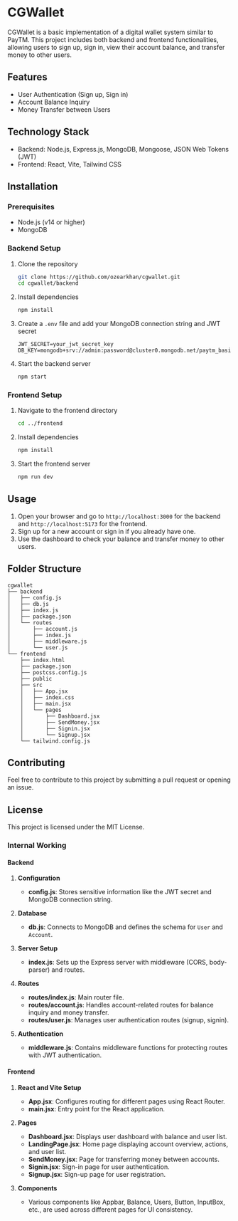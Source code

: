 
# CGWallet

CGWallet is a basic implementation of a digital wallet system similar to PayTM. This project includes both backend and frontend functionalities, allowing users to sign up, sign in, view their account balance, and transfer money to other users.

## Features

- User Authentication (Sign up, Sign in)
- Account Balance Inquiry
- Money Transfer between Users

## Technology Stack

- Backend: Node.js, Express.js, MongoDB, Mongoose, JSON Web Tokens (JWT)
- Frontend: React, Vite, Tailwind CSS

## Installation

### Prerequisites

- Node.js (v14 or higher)
- MongoDB

### Backend Setup

1. Clone the repository
   ```bash
   git clone https://github.com/ozearkhan/cgwallet.git
   cd cgwallet/backend
   ```

2. Install dependencies
   ```bash
   npm install
   ```

3. Create a `.env` file and add your MongoDB connection string and JWT secret
   ```env
   JWT_SECRET=your_jwt_secret_key
   DB_KEY=mongodb+srv://admin:password@cluster0.mongodb.net/paytm_basic
   ```

4. Start the backend server
   ```bash
   npm start
   ```

### Frontend Setup

1. Navigate to the frontend directory
   ```bash
   cd ../frontend
   ```

2. Install dependencies
   ```bash
   npm install
   ```

3. Start the frontend server
   ```bash
   npm run dev
   ```

## Usage

1. Open your browser and go to `http://localhost:3000` for the backend and `http://localhost:5173` for the frontend.
2. Sign up for a new account or sign in if you already have one.
3. Use the dashboard to check your balance and transfer money to other users.

## Folder Structure

```
cgwallet
├── backend
│   ├── config.js
│   ├── db.js
│   ├── index.js
│   ├── package.json
│   └── routes
│       ├── account.js
│       ├── index.js
│       ├── middleware.js
│       └── user.js
└── frontend
    ├── index.html
    ├── package.json
    ├── postcss.config.js
    ├── public
    ├── src
    │   ├── App.jsx
    │   ├── index.css
    │   ├── main.jsx
    │   └── pages
    │       ├── Dashboard.jsx
    │       ├── SendMoney.jsx
    │       ├── Signin.jsx
    │       └── Signup.jsx
    └── tailwind.config.js
```

## Contributing

Feel free to contribute to this project by submitting a pull request or opening an issue.

## License

This project is licensed under the MIT License.


### Internal Working

#### Backend

1. **Configuration**
   - **config.js**: Stores sensitive information like the JWT secret and MongoDB connection string.

2. **Database**
   - **db.js**: Connects to MongoDB and defines the schema for `User` and `Account`.

3. **Server Setup**
   - **index.js**: Sets up the Express server with middleware (CORS, body-parser) and routes.

4. **Routes**
   - **routes/index.js**: Main router file.
   - **routes/account.js**: Handles account-related routes for balance inquiry and money transfer.
   - **routes/user.js**: Manages user authentication routes (signup, signin).

5. **Authentication**
   - **middleware.js**: Contains middleware functions for protecting routes with JWT authentication.

#### Frontend

1. **React and Vite Setup**
   - **App.jsx**: Configures routing for different pages using React Router.
   - **main.jsx**: Entry point for the React application.

2. **Pages**
   - **Dashboard.jsx**: Displays user dashboard with balance and user list.
   - **LandingPage.jsx**: Home page displaying account overview, actions, and user list.
   - **SendMoney.jsx**: Page for transferring money between accounts.
   - **Signin.jsx**: Sign-in page for user authentication.
   - **Signup.jsx**: Sign-up page for user registration.

3. **Components**
   - Various components like Appbar, Balance, Users, Button, InputBox, etc., are used across different pages for UI consistency.


